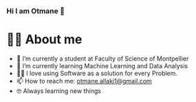 ### Hi I am Otmane  👋

# 💁‍♂️ About me

- 🔭 I’m currently a student at Faculty of Science of Montpellier
- 🌱 I’m currently learning Machine Learning and Data Analysis 
- 🧑‍💻 I love using Software as a solution for every Problem.
- 📫 How to reach me: otmane.allaki1@gmail.com 
- 🤓 Always learning new things

